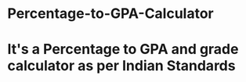 # Percentage-to-GPA-Calculator
# It's a Percentage to GPA and grade calculator as per Indian Standards
